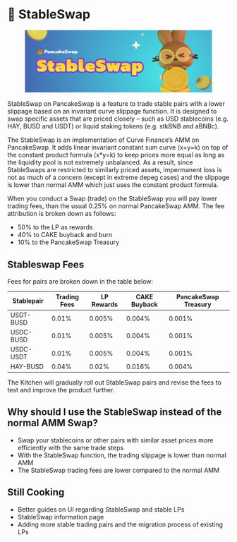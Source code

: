 # 🔄 StableSwap

<figure><img src="../../.gitbook/assets/docs masthead.png" alt=""><figcaption></figcaption></figure>

StableSwap on PancakeSwap is a feature to trade stable pairs with a lower slippage based on an invariant curve slippage function. It is designed to swap specific assets that are priced closely – such as USD stablecoins (e.g. HAY, BUSD and USDT) or liquid staking tokens (e.g. stkBNB and aBNBc).

The StableSwap is an implementation of Curve Finance’s AMM on PancakeSwap. It adds linear invariant constant sum curve (x+y=k) on top of the constant product formula (x\*y=k) to keep prices more equal as long as the liquidity pool is not extremely unbalanced. As a result, since StableSwaps are restricted to similarly priced assets, impermanent loss is not as much of a concern (except in extreme depeg cases) and the slippage is lower than normal AMM which just uses the constant product formula.

When you conduct a Swap (trade) on the StableSwap you will pay lower trading fees, than the usual 0.25% on normal PancakeSwap AMM. The fee attribution is broken down as follows:

* 50% to the LP as rewards&#x20;
* 40% to CAKE buyback and burn&#x20;
* 10% to the PancakeSwap Treasury

## Stableswap Fees

Fees for pairs are broken down in the table below:

| Stablepair | Trading Fees | LP Rewards | CAKE Buyback | PancakeSwap Treasury |
| ---------- | ------------ | ---------- | ------------ | -------------------- |
| USDT-BUSD  | 0.01%        | 0.005%     | 0.004%       | 0.001%               |
| USDC-BUSD  | 0.01%        | 0.005%     | 0.004%       | 0.001%               |
| USDC-USDT  | 0.01%        | 0.005%     | 0.004%       | 0.001%               |
| HAY-BUSD   | 0.04%        | 0.02%      | 0.016%       | 0.004%               |

The Kitchen will gradually roll out StableSwap pairs and revise the fees to test and improve the product further.

## Why should I use the StableSwap instead of the normal AMM Swap?

* Swap your stablecoins or other pairs with similar asset prices more efficiently with the same trade steps&#x20;
* With the StableSwap function, the trading slippage is lower than normal AMM&#x20;
* The StableSwap trading fees are lower compared to the normal AMM

## Still Cooking&#x20;

* Better guides on UI regarding StableSwap and stable LPs&#x20;
* StableSwap information page&#x20;
* Adding more stable trading pairs and the migration process of existing LPs

